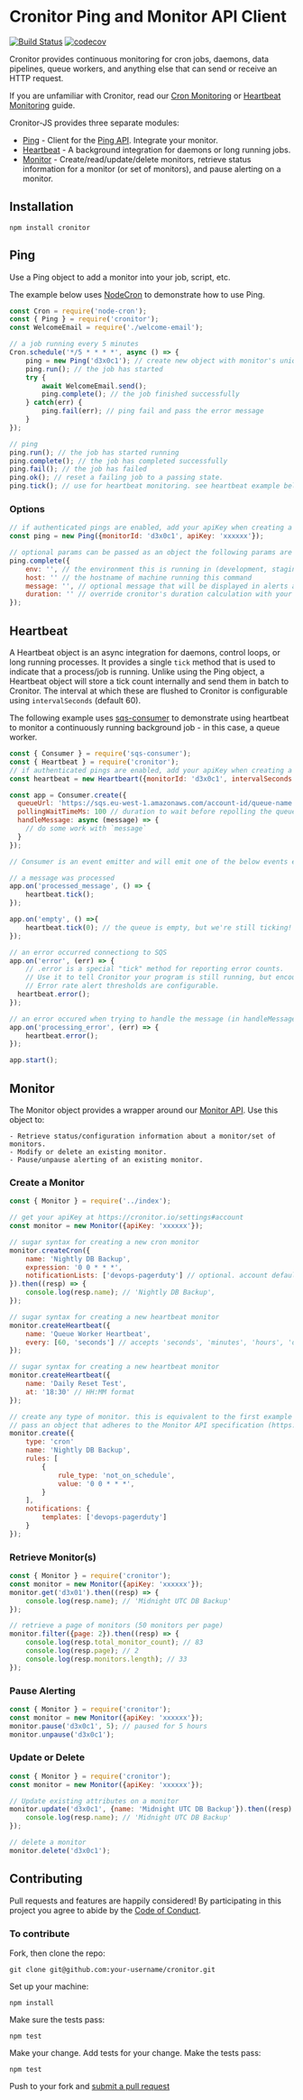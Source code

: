 # Cronitor Ping and Monitor API Client

[![Build Status](https://travis-ci.org/cronitorio/cronitor-js.svg?branch=master)](https://travis-ci.org/cronitorio/cronitor-js) [![codecov](https://codecov.io/gh/cronitorio/cronitor-js/branch/2.0.0/graph/badge.svg)](https://codecov.io/gh/cronitorio/cronitor-js)

Cronitor provides continuous monitoring for cron jobs, daemons, data pipelines, queue workers, and anything else that can send or receive an HTTP request.

If you are unfamiliar with Cronitor, read our [Cron Monitoring](https://cronitor.io/docs/cron-job-monitoring) or [Heartbeat Monitoring](https://cronitor.io/docs/heartbeat-monitoring) guide.

Cronitor-JS provides three separate modules:
- [Ping](#ping) - Client for the [Ping API](https://cronitor.io/docs/ping-api). Integrate your monitor.
- [Heartbeat](#heartbeat) - A background integration for daemons or long running jobs.
- [Monitor](#monitor) - Create/read/update/delete monitors, retrieve status information for a monitor (or set of monitors), and pause alerting on a monitor.

## Installation
`npm install cronitor`

## <a name="ping"></a>Ping
Use a Ping object to add a monitor into your job, script, etc.

The example below uses [NodeCron](https://github.com/node-cron/node-cron) to demonstrate how to use Ping.

```javascript
const Cron = require('node-cron');
const { Ping } = require('cronitor');
const WelcomeEmail = require('./welcome-email');

// a job running every 5 minutes
Cron.schedule('*/5 * * * *', async () => {
    ping = new Ping('d3x0c1'); // create new object with monitor's unique id/code
    ping.run(); // the job has started
    try {
        await WelcomeEmail.send();
        ping.complete(); // the job finished successfully
    } catch(err) {
        ping.fail(err); // ping fail and pass the error message
    }
});

// ping
ping.run(); // the job has started running
ping.complete(); // the job has completed successfully
ping.fail(); // the job has failed
ping.ok(); // reset a failing job to a passing state.
ping.tick(); // use for heartbeat monitoring. see heartbeat example below.
```

### Options

```javascript
// if authenticated pings are enabled, add your apiKey when creating a Ping object
const ping = new Ping({monitorId: 'd3x0c1', apiKey: 'xxxxxx'});

// optional params can be passed as an object the following params are allowed. e.g.
ping.complete({
    env: '', // the environment this is running in (development, staging, production)
    host: '' // the hostname of machine running this command
    message: '', // optional message that will be displayed in alerts as well as monitor activity panel on your dashboard.
    duration: '' // override cronitor's duration calculation with your own recorded value. ignored on non `complete` calls
});
```
## <a name="heartbeat">Heartbeat
A Heartbeat object is an async integration for daemons, control loops, or long running processes. It provides a single `tick` method that is used to indicate that a process/job is running. Unlike using the Ping object, a Heartbeat object will store a tick count internally and send them in batch to Cronitor. The interval at which these are flushed to Cronitor is configurable using `intervalSeconds` (default 60).

The following example uses [sqs-consumer](https://github.com/bbc/sqs-consumer) to demonstrate using heartbeat to monitor a continuously running background job - in this case, a queue worker.

```javascript
const { Consumer } = require('sqs-consumer');
const { Heartbeat } = require('cronitor');
// if authenticated pings are enabled, add your apiKey when creating a Heartbeat object
const heartbeat = new Heartbeart({monitorId: 'd3x0c1', intervalSeconds: 30});

const app = Consumer.create({
  queueUrl: 'https://sqs.eu-west-1.amazonaws.com/account-id/queue-name',
  pollingWaitTimeMs: 100 // duration to wait before repolling the queue (defaults to 0).
  handleMessage: async (message) => {
    // do some work with `message`
  }
});

// Consumer is an event emitter and will emit one of the below events each time it is called.

// a message was processed
app.on('processed_message', () => {
    heartbeat.tick();
});

app.on('empty', () =>{
    heartbeat.tick(0); // the queue is empty, but we're still ticking!
});

// an error occurred connectiong to SQS
app.on('error', (err) => {
    // .error is a special "tick" method for reporting error counts.
    // Use it to tell Cronitor your program is still running, but encountering errors.
    // Error rate alert thresholds are configurable.
  heartbeat.error();
});

// an error occured when trying to handle the message (in handleMessage function)
app.on('processing_error', (err) => {
    heartbeat.error();
});

app.start();
```

## <a name="monitor"></a>Monitor

The Monitor object provides a wrapper around our [Monitor API](https:/cronitor.io/docs/monitor-api). Use this object to:

    - Retrieve status/configuration information about a monitor/set of monitors.
    - Modify or delete an existing monitor.
    - Pause/unpause alerting of an existing monitor.


### Create a Monitor

```javascript
const { Monitor } = require('../index');

// get your apiKey at https://cronitor.io/settings#account
const monitor = new Monitor({apiKey: 'xxxxxx'});

// sugar syntax for creating a new cron monitor
monitor.createCron({
    name: 'Nightly DB Backup',
    expression: '0 0 * * *',
    notificationLists: ['devops-pagerduty'] // optional. account default will be used if omitted.
}).then((resp) => {
    console.log(resp.name); // 'Nightly DB Backup',
});

// sugar syntax for creating a new heartbeat monitor
monitor.createHeartbeat({
    name: 'Queue Worker Heartbeat',
    every: [60, 'seconds'] // accepts 'seconds', 'minutes', 'hours', 'days'
});

// sugar syntax for creating a new heartbeat monitor
monitor.createHeartbeat({
    name: 'Daily Reset Test',
    at: '18:30' // HH:MM format
});

// create any type of monitor. this is equivalent to the first example above.
// pass an object that adheres to the Monitor API specification (https://cronitor.io/docs/monitor-api).
monitor.create({
    type: 'cron'
    name: 'Nightly DB Backup',
    rules: [
        {
            rule_type: 'not_on_schedule',
            value: '0 0 * * *',
        }
    ],
    notifications: {
        templates: ['devops-pagerduty']
    }
});
```

### Retrieve Monitor(s)

```javascript
const { Monitor } = require('cronitor');
const monitor = new Monitor({apiKey: 'xxxxxx'});
monitor.get('d3x01').then((resp) => {
    console.log(resp.name); // 'Midnight UTC DB Backup'
});

// retrieve a page of monitors (50 monitors per page)
monitor.filter({page: 2}).then((resp) => {
    console.log(resp.total_monitor_count); // 83
    console.log(resp.page); // 2
    console.log(resp.monitors.length); // 33
});
```

### Pause Alerting
```javascript
const { Monitor } = require('cronitor');
const monitor = new Monitor({apiKey: 'xxxxxx'});
monitor.pause('d3x0c1', 5); // paused for 5 hours
monitor.unpause('d3x0c1');
```

### Update or Delete
```javascript
const { Monitor } = require('cronitor');
const monitor = new Monitor({apiKey: 'xxxxxx'});

// Update existing attributes on a monitor
monitor.update('d3x0c1', {name: 'Midnight UTC DB Backup'}).then((resp) => {
    console.log(resp.name); // 'Midnight UTC DB Backup'
});

// delete a monitor
monitor.delete('d3x0c1');
```


## Contributing

Pull requests and features are happily considered! By participating in this project you agree to abide by the [Code of Conduct](http://contributor-covenant.org/version/1/3/0/).

### To contribute

Fork, then clone the repo:

    git clone git@github.com:your-username/cronitor.git

Set up your machine:

    npm install

Make sure the tests pass:

    npm test

Make your change. Add tests for your change. Make the tests pass:

    npm test


Push to your fork and [submit a pull request]( https://github.com/cronitorio/cronitor-js/compare/)


